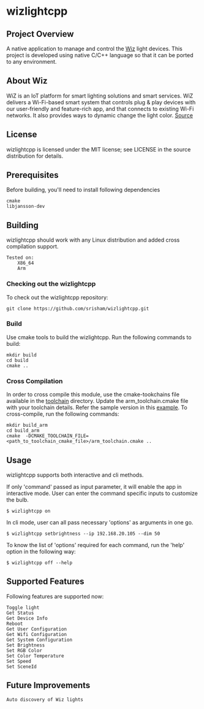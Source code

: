 # wizlightcpp

## Project Overview
A native application to manage and control the [Wiz](https://www.wizconnected.com/en-us) light devices. This project is developed using native C/C++ language so that it can be ported to any environment. 

## About Wiz
WiZ is an IoT platform for smart lighting solutions and smart services. WiZ delivers a Wi-Fi-based smart system that controls plug & play devices with our user-friendly and feature-rich app, and that connects to existing Wi-Fi networks. It also provides ways to dynamic change the light color. [Source](https://www.wizconnected.com/en-us/about-wiz)

## License
wizlightcpp is licensed under the MIT license; see LICENSE in the source distribution for details.


## Prerequisites
Before building, you'll need to install following dependencies

    cmake
    libjansson-dev

## Building
wizlightcpp should work with any Linux distribution and added cross compilation support.

    Tested on:
        X86_64
        Arm
        
### Checking out the wizlightcpp
To check out the wizlightcpp repository:

    git clone https://github.com/srisham/wizlightcpp.git
    
### Build
Use cmake tools to build the wizlightcpp. Run the following commands to build:

    mkdir build
    cd build
    cmake ..
    
### Cross Compilation
In order to cross compile this module, use the cmake-tookchains file available in the [toolchain](https://github.com/sribalajism/wizlightcpp/tree/master/cmake/toolchain) directory. Update the arm_toolchain.cmake file with your toolchain details. Refer the sample version in this [example](https://github.com/sribalajism/wizlightcpp/tree/master/cmake/toolchain/example).
To cross-compile, run the following commands:

    mkdir build_arm
    cd build_arm
    cmake  -DCMAKE_TOOLCHAIN_FILE=<path_to_toolchain_cmake_file>/arm_toolchain.cmake ..

## Usage
wizlightcpp supports both interactive and cli methods. 
    
If only 'command' passed as input parameter, it will enable the app in interactive mode. User can enter the command specific inputs to customize the bulb.

    $ wizlightcpp on
    
In cli mode, user can all pass necessary 'options' as arguments in one go. 

    $ wizlightcpp setbrightness --ip 192.168.20.105 --dim 50

To know the list of 'options' required for each command, run the 'help' option in the following way:

    $ wizlightcpp off --help

## Supported Features
Following features are supported now:

    Toggle light
    Get Status
    Get Device Info
    Reboot
    Get User Configuration
    Get Wifi Configuration
    Get System Configuration
    Set Brightness
    Set RGB Color
    Set Color Temperature
    Set Speed
    Set SceneId

## Future Improvements
    Auto discovery of Wiz lights
